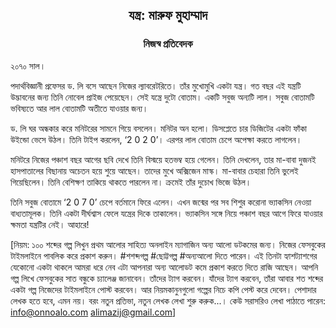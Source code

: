<div align=center><h2 align=center>যন্ত্র: মারুফ মুহাম্মাদ</h4><h3 align=center>নিজস্ব প্রতিবেদক</h3>
</div>

২০৭০ সাল।

পদার্থবিজ্ঞানী প্রফেসর ড. লি বসে আছেন নিজের ল্যাবরেটরিতে। তাঁর মুখোমুখি একটা যন্ত্র। গত বছর এই যন্ত্রটি উদ্ভাবনের জন্য তিনি নোবেল প্রাইজ পেয়েছেন। সেই যন্ত্রে দুটো বোতাম। একটি সবুজ অন্যটি লাল। সবুজ বোতামটি ভবিষ্যতে আর লাল বোতামটি অতীতে যাওয়ার জন্য।

ড. লি ঘর অন্ধকার করে মনিটরের সামনে গিয়ে বসলেন। মনিটর অন হলো। ডিসপ্লেতে চার ডিজিটের একটা ফাঁকা উইন্ডো ভেসে উঠল। তিনি টাইপ করলেন, ‘2 0 2 0’। এরপর লাল বোতাম চেপে অপেক্ষা করতে লাগলেন।

মনিটরে নিজের পঞ্চাশ বছর আগের ছবি দেখে তিনি বিস্ময়ে হতভম্ব হয়ে গেলেন। তিনি দেখলেন, তার মা-বাবা দুজনই হাসপাতালের বিছানায় অচেতন হয়ে শুয়ে আছেন। তাদের মুখে অক্সিজেন মাস্ক। মা-বাবার চেহারা তিনি ভুলেই গিয়েছিলেন। তিনি বেশিক্ষণ তাকিয়ে থাকতে পারলেন না। ক্রমেই তাঁর দুচোখ ভিজে উঠল।

তিনি সবুজ বোতামে ‘2 0 7 0’ চেপে বর্তমানে ফিরে এলেন। এখন জন্মের পর সব শিশুর করোনা ভ্যাকসিন নেওয়া বাধ্যতামূলক। তিনি একটা দীর্ঘশ্বাস ফেলে যন্ত্রের দিকে তাকালেন। ভ্যাকসিন সঙ্গে নিয়ে পঞ্চাশ বছর আগে ফিরে যাওয়ার ক্ষমতা যন্ত্রটির নেই। আহারে!

[নিয়ম: ১০০ শব্দের গল্প লিখুন প্রথম আলোর সাহিত্য অনলাইন ম্যাগাজিন অন্য আলো ডটকমের জন্য। নিজের ফেসবুকের টাইমলাইনে পাবলিক করে প্রকাশ করুন। #শশব্দগল্প #ছোট্টগল্প #অন্যআলো দিতে পারেন। এই তিনটা হ্যাশট্যাশগের যেকোনো একটা থাকলে আমরা ধরে নেব এটা আপনারা অন্য আলোডট কমে প্রকাশ করতে দিতে রাজি আছেন। আপনি গল্প লিখে ফেসবুকের সাত বন্ধুকে চ্যালেঞ্জ জানাবেন। তাঁদের ট্যাগ করবেন। যাঁদের ট্যাগ করবেন, তাঁরা আবার শত শব্দের একটা গল্প নিজেদের টাইমলাইনে পোস্ট করবেন। আর নিয়মকানুনগুলো গল্পের নিচে কপি পেস্ট করে দেবেন। পেশাদার লেখক হতে হবে, এমন নয়। বরং নতুন প্রতিভা, নতুন লেখক লেখা শুরু করুক...। কেউ সরাসরিও লেখা পাঠাতে পারেন: info@onnoalo.com alimazij@gmail.com]

